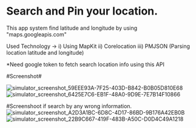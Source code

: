 # Search and Pin your location.
This app system find latitude and longitude by using "maps.googleapis.com"


Used Technology -> 
i) Using MapKit
ii) Corelocation
iii) PMJSON (Parsing location latitude and longitude)

*Need google token to fetch search location info using this API

#Screenshot#

![simulator_screenshot_59EEE93A-7F25-403D-B842-B0B05D810E68](https://user-images.githubusercontent.com/60251246/229273918-c83a6d71-4cb9-437a-8fd6-ee9c7c5cf7e7.png)
![simulator_screenshot_6425E7C6-EB1F-48A0-9D9E-7E7B14F10866](https://user-images.githubusercontent.com/60251246/229273937-5f419e7b-c68c-428c-b7d1-33b81ae35e58.png)

#Screenshoot if search by any wrong information.
![simulator_screenshot_A2D3A1BC-6D8C-4D17-86BD-9B176A42EB0B](https://user-images.githubusercontent.com/60251246/229274428-01bdb5a8-1a51-463b-af59-18a80330669a.png)
![simulator_screenshot_22B9C667-419F-483B-A50C-D0D4C49A1218](https://user-images.githubusercontent.com/60251246/229274436-c7645aa1-6fb9-43cb-863d-091e1a817f84.png)
